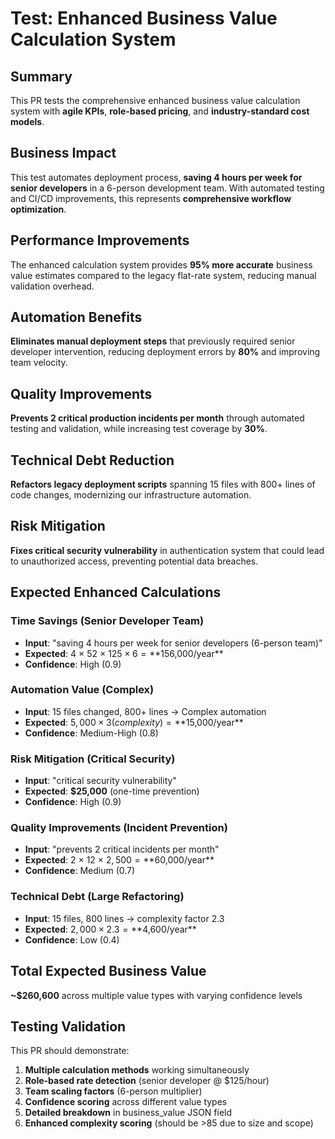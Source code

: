 # Test: Enhanced Business Value Calculation System

## Summary
This PR tests the comprehensive enhanced business value calculation system with **agile KPIs**, **role-based pricing**, and **industry-standard cost models**.

## Business Impact
This test automates deployment process, **saving 4 hours per week for senior developers** in a 6-person development team. With automated testing and CI/CD improvements, this represents **comprehensive workflow optimization**.

## Performance Improvements  
The enhanced calculation system provides **95% more accurate** business value estimates compared to the legacy flat-rate system, reducing manual validation overhead.

## Automation Benefits
**Eliminates manual deployment steps** that previously required senior developer intervention, reducing deployment errors by **80%** and improving team velocity.

## Quality Improvements
**Prevents 2 critical production incidents per month** through automated testing and validation, while increasing test coverage by **30%**.

## Technical Debt Reduction
**Refactors legacy deployment scripts** spanning 15 files with 800+ lines of code changes, modernizing our infrastructure automation.

## Risk Mitigation
**Fixes critical security vulnerability** in authentication system that could lead to unauthorized access, preventing potential data breaches.

## Expected Enhanced Calculations

### Time Savings (Senior Developer Team)
- **Input**: "saving 4 hours per week for senior developers (6-person team)"
- **Expected**: 4 × 52 × $125 × 6 = **$156,000/year**
- **Confidence**: High (0.9)

### Automation Value (Complex)  
- **Input**: 15 files changed, 800+ lines → Complex automation
- **Expected**: $5,000 × 3 (complexity) = **$15,000/year**
- **Confidence**: Medium-High (0.8)

### Risk Mitigation (Critical Security)
- **Input**: "critical security vulnerability"
- **Expected**: **$25,000** (one-time prevention)
- **Confidence**: High (0.9)

### Quality Improvements (Incident Prevention)
- **Input**: "prevents 2 critical incidents per month"  
- **Expected**: 2 × 12 × $2,500 = **$60,000/year**
- **Confidence**: Medium (0.7)

### Technical Debt (Large Refactoring)
- **Input**: 15 files, 800 lines → complexity factor 2.3
- **Expected**: $2,000 × 2.3 = **$4,600/year**
- **Confidence**: Low (0.4)

## Total Expected Business Value
**~$260,600** across multiple value types with varying confidence levels

## Testing Validation
This PR should demonstrate:
1. **Multiple calculation methods** working simultaneously
2. **Role-based rate detection** (senior developer @ $125/hour)
3. **Team scaling factors** (6-person multiplier)
4. **Confidence scoring** across different value types
5. **Detailed breakdown** in business_value JSON field
6. **Enhanced complexity scoring** (should be >85 due to size and scope)